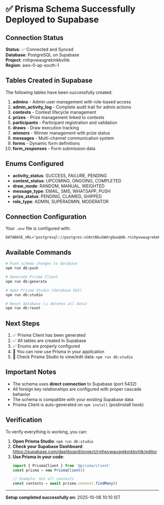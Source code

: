 # ✅ Prisma Schema Successfully Deployed to Supabase

## Connection Status
**Status**: ✅ Connected and Synced  
**Database**: PostgreSQL on Supabase  
**Project**: rnihpvwaugrekmkbvhlk  
**Region**: aws-0-ap-south-1

## Tables Created in Supabase

The following tables have been successfully created:

1. **admins** - Admin user management with role-based access
2. **admin_activity_log** - Complete audit trail for admin actions
3. **contests** - Contest lifecycle management
4. **prizes** - Prize management linked to contests
5. **participants** - Participant registration and validation
6. **draws** - Draw execution tracking
7. **winners** - Winner management with prize status
8. **messages** - Multi-channel communication system
9. **forms** - Dynamic form definitions
10. **form_responses** - Form submission data

## Enums Configured

- **activity_status**: SUCCESS, FAILURE, PENDING
- **contest_status**: UPCOMING, ONGOING, COMPLETED
- **draw_mode**: RANDOM, MANUAL, WEIGHTED
- **message_type**: EMAIL, SMS, WHATSAPP, PUSH
- **prize_status**: PENDING, CLAIMED, SHIPPED
- **role_type**: ADMIN, SUPERADMIN, MODERATOR

## Connection Configuration

Your `.env` file is configured with:
```
DATABASE_URL="postgresql://postgres:xS8ntBbuSWdrgQuo@db.rnihpvwaugrekmkbvhlk.supabase.co:5432/postgres"
```

## Available Commands

```bash
# Push schema changes to database
npm run db:push

# Generate Prisma Client
npm run db:generate

# Open Prisma Studio (database GUI)
npm run db:studio

# Reset database (⚠️ deletes all data)
npm run db:reset
```

## Next Steps

1. ✅ Prisma Client has been generated
2. ✅ All tables are created in Supabase
3. ✅ Enums are properly configured
4. 🎯 You can now use Prisma in your application
5. 🎯 Check Prisma Studio to view/edit data: `npm run db:studio`

## Important Notes

- The schema uses **direct connection** to Supabase (port 5432)
- All foreign key relationships are configured with proper cascade behavior
- The schema is compatible with your existing Supabase data
- Prisma Client is auto-generated on `npm install` (postinstall hook)

## Verification

To verify everything is working, you can:

1. **Open Prisma Studio**: `npm run db:studio`
2. **Check your Supabase Dashboard**: https://supabase.com/dashboard/project/rnihpvwaugrekmkbvhlk/editor
3. **Use Prisma in your code**:
   ```typescript
   import { PrismaClient } from '@prisma/client'
   const prisma = new PrismaClient()
   
   // Example: Get all contests
   const contests = await prisma.contest.findMany()
   ```

---
**Setup completed successfully on**: 2025-10-06 10:10 IST
